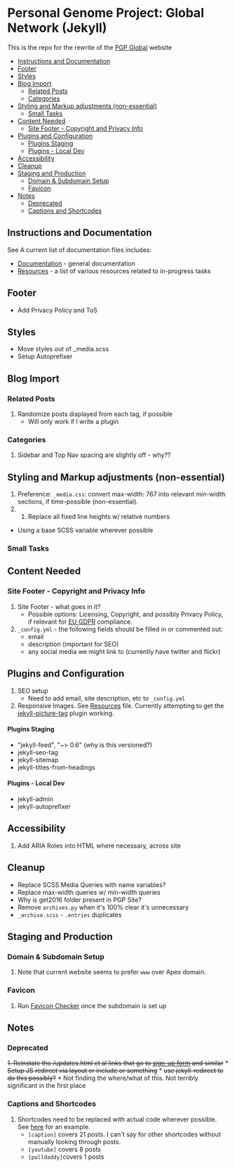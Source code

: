 # Personal Genome Project: Global Network (Jekyll)

This is the repo for the rewrite of the [PGP Global](https://www.personalgenomes.org/) website

<!-- MarkdownTOC -->

* [Instructions and Documentation](#instructions-and-documentation)
* [Footer](#footer)
* [Styles](#styles)
* [Blog Import](#blog-import)
  * [Related Posts](#related-posts)
  * [Categories](#categories)
* [Styling and Markup adjustments \(non-essential\)](#styling-and-markup-adjustments-non-essential)
  * [Small Tasks](#small-tasks)
* [Content Needed](#content-needed)
  * [Site Footer - Copyright and Privacy Info](#site-footer---copyright-and-privacy-info)
* [Plugins and Configuration](#plugins-and-configuration)
    * [Plugins Staging](#plugins-staging)
    * [Plugins - Local Dev](#plugins---local-dev)
* [Accessibility](#accessibility)
* [Cleanup](#cleanup)
* [Staging and Production](#staging-and-production)
  * [Domain & Subdomain Setup](#domain--subdomain-setup)
  * [Favicon](#favicon)
* [Notes](#notes)
  * [Deprecated](#deprecated)
  * [Captions and Shortcodes](#captions-and-shortcodes)

<!-- /MarkdownTOC -->

<a id="instructions-and-documentation"></a>
## Instructions and Documentation

See A current list of documentation files includes:
* [Documentation](docs/documentation.md) - general documentation
* [Resources](docs/resources.md) - a list of various resources related to in-progress tasks

<a id="footer"></a>
## Footer

* Add Privacy Policy and ToS

<a id="styles"></a>
## Styles

* Move styles out of _media.scss
* Setup Autoprefixer

<a id="blog-import"></a>
## Blog Import

<a id="related-posts"></a>
### Related Posts

1. Randomize posts displayed from each tag, if possible
    * Will only work if I write a plugin

<a id="categories"></a>
### Categories

1. Sidebar and Top Nav spacing are slightly off - why??

<a id="styling-and-markup-adjustments-non-essential"></a>
## Styling and Markup adjustments (non-essential)

1. Preference: `_media.css`: convert max-width: 767 into relevant min-width sections, if time-possible (non-essential).
2. 1. Replace all fixed line heights w/ relative numbers
* Using a base SCSS variable wherever possible

<a id="small-tasks"></a>
### Small Tasks

<a id="content-needed"></a>
## Content Needed

<a id="site-footer---copyright-and-privacy-info"></a>
### Site Footer - Copyright and Privacy Info
1. Site Footer - what goes in it?
    * Possible options: Licensing, Copyright, and possibly Privacy Policy, if relevant for [EU GDPR](https://eugdpr.org/) compliance.
2. `_config.yml` - the following fields should be filled in or commented out:
    * email
    * description (important for SEO)
    * any social media we might link to (currently have twitter and flickr)

<a id="plugins-and-configuration"></a>
## Plugins and Configuration
1. SEO setup
    * Need to add email, site description, etc to `_config.yml`
2. Responsive Images. See [Resources][1] file. Currently attempting to get the [jekyll-picture-tag](https://github.com/robwierzbowski/jekyll-picture-tag) plugin working.

<a id="plugins-staging"></a>
#### Plugins Staging

* "jekyll-feed", "~> 0.6" (why is this versioned?)
* jekyll-seo-tag
* jekyll-sitemap
* jekyll-titles-from-headings


<a id="plugins---local-dev"></a>
#### Plugins - Local Dev

* jekyll-admin
* jekyll-autoprefixer

<a id="accessibility"></a>
## Accessibility

1. Add ARIA Roles into HTML where necessary, across site

<a id="cleanup"></a>
## Cleanup

* Replace SCSS Media Queries with name variables?
* Replace max-width queries w/ min-width queries
* Why is get2016 folder present in PGP Site?
* Remove `archives.py` when it's 100% clear it's unnecessary
* `_archive.scss` - `.entries` duplicates

<a id="staging-and-production"></a>
## Staging and Production

<a id="domain--subdomain-setup"></a>
### Domain & Subdomain Setup

1. Note that current website seems to prefer `www` over Apex domain.

<a id="favicon"></a>
### Favicon

1. Run [Favicon Checker](https://realfavicongenerator.net/) once the subdomain is set up

<a id="notes"></a>
## Notes

<a id="deprecated"></a>
### Deprecated

~~1. Reinstate the /updates.html et al links that go to [sign-up form](https://personalgenomes.us3.list-manage.com/subscribe?u=3980aaa2746fd428de44b2ab4&id=34d31b2d4b) and similar~~
    * ~~Setup JS redirect via layout or include or something~~
    * ~~use jekyll-redirect to do this possibly?~~
    * Not finding the where/what of this. Not terribly significant in the first place

<a id="captions-and-shortcodes"></a>
### Captions and Shortcodes

1. Shortcodes need to be replaced with actual code wherever possible. See [here](http://localhost:4000/2012/11/27/wildlife-of-our-homes-q-a-with-rob-dunn/) for an example.
    * `[caption]` covers 21 posts. I can't say for other shortcodes without manually looking through posts.
    * `[youtube]` covers 8 posts
    * `[polldaddy]`covers 1 posts

[1]: docs/resources.md
